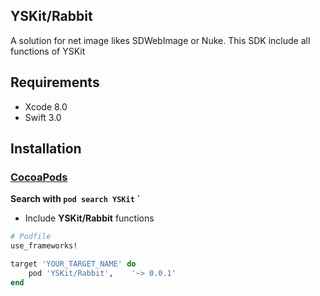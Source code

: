 ## YSKit/Rabbit

A solution for net image likes SDWebImage or Nuke. This SDK include all functions of YSKit

## Requirements

* Xcode 8.0
* Swift 3.0

## Installation

### [CocoaPods](https://guides.cocoapods.org/using/using-cocoapods.html)

**Search with `pod search YSKit` `**

* Include **YSKit/Rabbit** functions
```ruby
# Podfile
use_frameworks!

target 'YOUR_TARGET_NAME' do
    pod 'YSKit/Rabbit',    '~> 0.0.1'
end
```